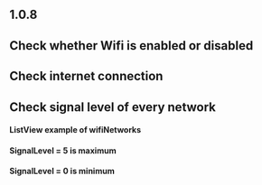 ## 1.0.8

## Check whether Wifi is enabled or disabled
## Check internet connection 
## Check signal level of every network
#### ListView example of wifiNetworks
#### SignalLevel = 5 is maximum
#### SignalLevel = 0 is minimum
